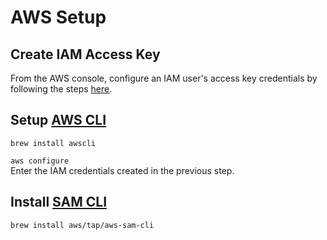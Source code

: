 # AWS Setup

## Create IAM Access Key
From the AWS console, configure an IAM user's access key credentials by following the steps [here](https://docs.aws.amazon.com/cli/latest/userguide/cli-authentication-user.html#cli-authentication-user-get).

## Setup [AWS CLI](https://docs.aws.amazon.com/cli/latest/userguide/cli-chap-welcome.html)
`brew install awscli`  

`aws configure`  
Enter the IAM credentials created in the previous step.

## Install [SAM CLI](https://docs.aws.amazon.com/serverless-application-model/latest/developerguide/what-is-sam.html)
`brew install aws/tap/aws-sam-cli`
